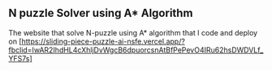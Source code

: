 ## N puzzle Solver using A* Algorithm 
The website that solve N-puzzle using A* algorithm that I code and deploy on [https://sliding-piece-puzzle-ai-nsfe.vercel.app/?fbclid=IwAR2IhdHL4cXhljDvWgcB6dpuorcsnAtBfPePevO4IRu62hsDWDVLf_YFS7s]



